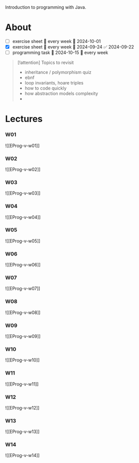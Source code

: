 
Introduction to programming with Java.

# About

- [ ] exercise sheet 🔁 every week 📅 2024-10-01
- [x] exercise sheet 🔁 every week 📅 2024-09-24 ✅ 2024-09-22
- [ ] programming task 🛫 2024-10-15 🔁 every week 

> [!attention] Topics to revisit
> - inheritance / polymorphism quiz
> - ebnf
> - loop invariants, hoare triples
> - how to code quickly
> - how abstraction models complexity
> - 
>   


# Lectures

### W01
![[EProg-v-w01]]

### W02
![[EProg-v-w02]]

### W03
![[EProg-v-w03]]

### W04
![[EProg-v-w04]]

### W05
![[EProg-v-w05]]

### W06
![[EProg-v-w06]]

### W07
![[EProg-v-w07]]

### W08
![[EProg-v-w08]]

### W09
![[EProg-v-w09]]

### W10
![[EProg-v-w10]]

### W11
![[EProg-v-w11]]

### W12
![[EProg-v-w12]]

### W13
![[EProg-v-w13]]

### W14
![[EProg-v-w14]]

